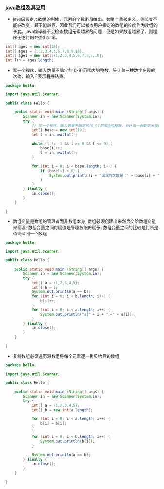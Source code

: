 ### java数组及其应用

* java语言定义数组的时候，元素的个数必须给出。数组一旦被定义，则长度不能被改变，即不能越界，因此我们可以接收用户指定的数组的长度作为数组的长度。java编译器不会检查数组元素越界的问题，但是如果数组越界了，则程序在运行时会抛出异常。
```java
int[] ages = new int[10];
int[] ages = {1,2,3,4,5,6,7,8,9,10};
int[] ages = new int[]{1,2,3,4,5,6,7,8,9,10};
int len = ages.length;
```

* 写一个程序，输入数量不确定的[0-9]范围内的整数，统计每一种数字出现的次数，输入-1表示程序结束。
```java
package hello;

import java.util.Scanner;

public class Hello {
	
	public static void main (String[] args) {
		Scanner in = new Scanner(System.in);
		try {
			// 写一个程序，输入数量不确定的[0-9]范围内的整数，统计每一种数字出现的次数，输入-1表示程序结束。
			int[] base = new int[10];
			int t = in.nextInt();
			
			while (t != -1 && t >= 0 && t <= 9) {
				base[t]++;
				t = in.nextInt();
			}
			
			for (int i = 0; i < base.length; i++) {
				if (base[i] > 0) {
					System.out.println(i + "出现的次数是：" + base[i] + "次");
				}
			}
		} finally {
			in.close();
		}
	}

}
```

* 数组变量是数组的管理者而非数组本身; 数组必须创建出来然后交给数组变量来管理; 数组变量之间的赋值是管理权限的赋予; 数组变量之间的比较是判断是否管理同一个数组
```java
package hello;

import java.util.Scanner;

public class Hello {
	
	public static void main (String[] args) {
		Scanner in = new Scanner(System.in);
		try {
			int[] a = {1,2,3,4,5};
			int[] b = a;
			System.out.println(a == b);
			for (int i = 0; i < b.length; i++) {
				b[i]++;
			}
			for (int i = 0; i < a.length; i++) {
				System.out.println("a[" + i + "]=" + a[i]);
			}
		} finally {
			in.close();
		}
	}
	
}
```

* 复制数组必须遍历源数组将每个元素逐一拷贝给目的数组
```java
package hello;

import java.util.Scanner;

public class Hello {
	
	public static void main (String[] args) {
		Scanner in = new Scanner(System.in);
		try {
			int[] a = {1,2,3,4,5};
			int[] b = new int[a.length];

			for (int i = 0; i < a.length; i++) {
				b[i] = a[i];
			}
			
			for (int i = 0; i < b.length; i++) {
				System.out.println(b[i]);
			}
			
			System.out.println(a == b);
		} finally {
			in.close();
		}
	}
	
}
```

